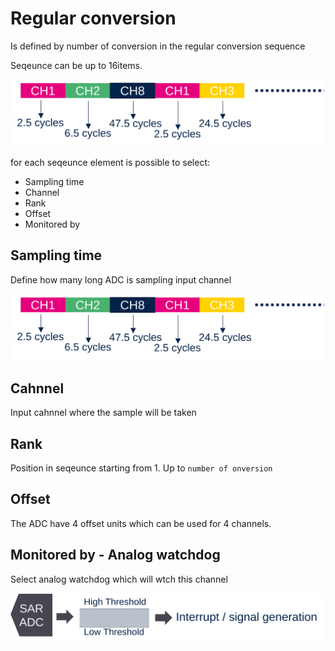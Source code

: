 # Regular conversion

Is defined by number of conversion in the regular conversion sequence

Seqeunce can be up to 16items. 

![seqeunce](img/sample_time.svg)

for each seqeunce element is possible to select:

* Sampling time
* Channel
* Rank 
* Offset
* Monitored by

## Sampling time

Define how many long ADC is sampling input channel

![sample_time](img/sample_time.svg)


## Cahnnel 

Input cahnnel where the sample will be taken

## Rank

Position in seqeunce
starting from 1. Up to `number of onversion`


## Offset

The ADC have 4 offset units which can be used for 4 channels. 


## Monitored by - Analog watchdog


Select analog watchdog which will wtch this channel 

![analog watchdog](img/analog_watchdog.svg)



